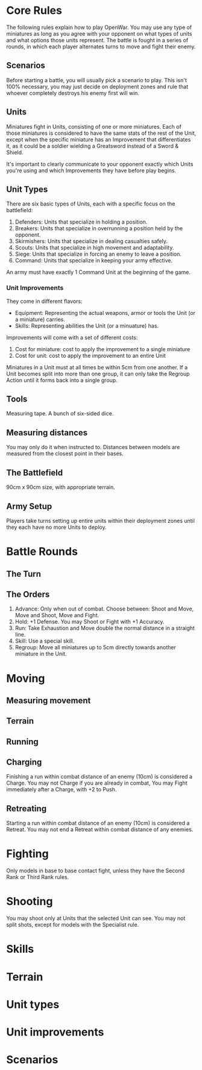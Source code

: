 # Core Rules

The following rules explain how to play OpenWar.
You may use any type of miniatures as long as you agree with your opponent on what types of units and what options those units represent.
The battle is fought in a series of rounds, in which each player alternates turns to move and fight their enemy.

## Scenarios

Before starting a battle, you will usually pick a scenario to play.
This isn't 100% necessary, you may just decide on deployment zones and rule that whoever completely destroys his enemy first will win.

## Units

Miniatures fight in Units, consisting of one or more miniatures.
Each of those miniatures is considered to have the same stats of the rest of the Unit, except when the specific miniature has an Improvement that differentiates it, as it could be a soldier wielding a Greatsword instead of a Sword & Shield.

It's important to clearly communicate to your opponent exactly which Units you're using and which Improvements they have before play begins.

## Unit Types

There are six basic types of Units, each with a specific focus on the battlefield:

1. Defenders: Units that specialize in holding a position.
2. Breakers: Units that specialize in overrunning a position held by the opponent.
3. Skirmishers: Units that specialize in dealing casualties safely.
4. Scouts: Units that specialize in high movement and adaptability.
5. Siege: Units that specialize in forcing an enemy to leave a position.
6. Command: Units that specialize in keeping your army effective.

An army must have exactly 1 Command Unit at the beginning of the game.

### Unit Improvements

They come in different flavors:

- Equipment: Representing the actual weapons, armor or tools the Unit (or a miniature) carries.
- Skills: Representing abilities the Unit (or a minuature) has.

Improvements will come with a set of different costs:

1. Cost for miniature: cost to apply the improvement to a single miniature
2. Cost for unit: cost to apply the improvement to an entire Unit

Miniatures in a Unit must at all times be within 5cm from one another.
If a Unit becomes split into more than one group, it can only take the Regroup Action until it forms back into a single group.

## Tools

Measuring tape.
A bunch of six-sided dice.

## Measuring distances

You may only do it when instructed to.
Distances between models are measured from the closest point in their bases.

## The Battlefield

90cm x 90cm size, with appropriate terrain.

## Army Setup

Players take turns setting up entire units within their deployment zones until they each have no more Units to deploy.

# Battle Rounds

## The Turn

## The Orders

1. Advance: Only when out of combat. Choose between: Shoot and Move, Move and Shoot, Move and Fight.
2. Hold: +1 Defense. You may Shoot or Fight with +1 Accuracy.
3. Run: Take Exhaustion and Move double the normal distance in a straight line.
4. Skill: Use a special skill.
5. Regroup: Move all miniatures up to 5cm directly towards another miniature in the Unit.

# Moving

## Measuring movement

## Terrain

## Running

## Charging

Finishing a run within combat distance of an enemy (10cm) is considered a Charge.
You may not Charge if you are already in combat,
You may Fight immediately after a Charge, with +2 to Push.

## Retreating

Starting a run within combat distance of an enemy (10cm) is considered a Retreat.
You may not end a Retreat within combat distance of any enemies.

# Fighting

Only models in base to base contact fight, unless they have the Second Rank or Third Rank rules.

# Shooting

You may shoot only at Units that the selected Unit can see.
You may not split shots, except for models with the Specialist rule.

# Skills

# Terrain

# Unit types

# Unit improvements

# Scenarios
